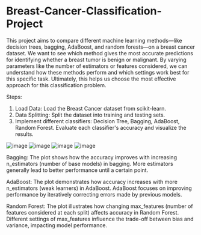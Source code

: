 # Breast-Cancer-Classification-Project

This project aims to compare different machine learning methods—like decision trees, bagging, AdaBoost, and random forests—on a breast cancer dataset. We want to see which method gives the most accurate predictions for identifying whether a breast tumor is benign or malignant. By varying parameters like the number of estimators or features considered, we can understand how these methods perform and which settings work best for this specific task. Ultimately, this helps us choose the most effective approach for this classification problem.

Steps:
1) Load Data: Load the Breast Cancer dataset from scikit-learn.
2) Data Splitting: Split the dataset into training and testing sets.
3) Implement different classifiers:
Decision Tree,
 Bagging,
 AdaBoost,
 Random Forest.
 Evaluate each classifier's accuracy and visualize the results.

![image](https://github.com/kietn2610/Breast-Cancer-Classification-Project/assets/80939100/b3bc3a1f-2ac8-405b-aa37-0105b628550f)
![image](https://github.com/kietn2610/Breast-Cancer-Classification-Project/assets/80939100/5c9a54e1-41a3-4428-9029-60bad4fa8f4c)
![image](https://github.com/kietn2610/Breast-Cancer-Classification-Project/assets/80939100/6f97607c-e35c-4619-9320-9031b305abe1)
![image](https://github.com/kietn2610/Breast-Cancer-Classification-Project/assets/80939100/e0939383-d2c9-4be0-9fe2-dc6f9238dc15)


Bagging: The plot shows how the accuracy improves with increasing n_estimators (number of base models) in bagging. More estimators generally lead to better performance until a certain point.

AdaBoost: The plot demonstrates how accuracy increases with more n_estimators (weak learners) in AdaBoost. AdaBoost focuses on improving performance by iteratively correcting errors made by previous models.

Random Forest: The plot illustrates how changing max_features (number of features considered at each split) affects accuracy in Random Forest. Different settings of max_features influence the trade-off between bias and variance, impacting model performance.



